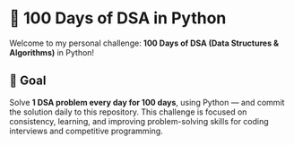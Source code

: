# 🧠 100 Days of DSA in Python

Welcome to my personal challenge: **100 Days of DSA (Data Structures & Algorithms)** in Python!

## 🚀 Goal
Solve **1 DSA problem every day for 100 days**, using Python — and commit the solution daily to this repository. This challenge is focused on consistency, learning, and improving problem-solving skills for coding interviews and competitive programming.